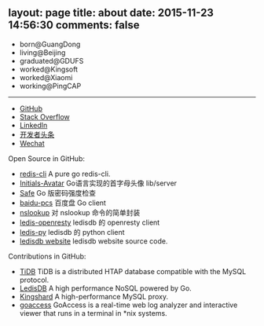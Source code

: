 layout: page
title: about
date: 2015-11-23 14:56:30
comments: false
---

- born@GuangDong
- living@Beijing
- graduated@GDUFS
- worked@Kingsoft
- worked@Xiaomi
- working@PingCAP


---

- [GitHub](https://github.com/holys)
- [Stack Overflow](http://stackoverflow.com/users/1297203/holys?tab=profile)
- [LinkedIn](https://cn.linkedin.com/in/chendahui)
- [开发者头条](http://toutiao.io/u/124098)
- [Wechat](/images/wechat_me.png)

Open Source in GitHub:
- [redis-cli](https://github.com/holys/redis-cli) A pure go redis-cli.
- [Initials-Avatar](https://github.com/holys/initials-avatar)  Go语言实现的首字母头像 lib/server
- [Safe](https://github.com/holys/safe) Go 版密码强度检查
- [baidu-pcs](https://github.com/holys/baidu-pcs) 百度盘 Go client
- [nslookup](https://github.com/holys/nslookup) 对 nslookup 命令的简单封装
- [ledis-openresty](https://github.com/holys/ledis-openresty) ledisdb 的 openresty client
- [ledis-py](https://github.com/holys/ledis-py) ledisdb 的 python client
- [ledisdb website](https://github.com/holys/ledis-website) ledisdb website source code.

Contributions in GitHub:


- [TiDB](https://github.com/pingcap/tidb/commits?author=holys) TiDB is a distributed HTAP database compatible with the MySQL protocol.
- [LedisDB](https://github.com/siddontang/ledisdb/commits?author=holys) A high performance NoSQL powered by Go.
- [Kingshard](https://github.com/flike/kingshard/commits?author=holys) A high-performance MySQL proxy.
- [goaccess](https://github.com/allinurl/goaccess/commits?author=holys) GoAccess is a real-time web log analyzer and interactive viewer that runs in a terminal in *nix systems.

